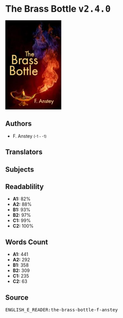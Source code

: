 # The Brass Bottle <kbd>v2.4.0</kbd>

![](./cover.medium.jpg "")

## Authors


 - F. Anstey <small>(-1 - -1)</small>

## Translators



## Subjects



## Readablility


 - **A1:** 82%
 - **A2:** 88%
 - **B1:** 93%
 - **B2:** 97%
 - **C1:** 99%
 - **C2:** 100%

## Words Count


 - **A1:** 441
 - **A2:** 292
 - **B1:** 358
 - **B2:** 309
 - **C1:** 235
 - **C2:** 63

## Source


<kbd>ENGLISH_E_READER:the-brass-bottle-f-anstey</kbd>
